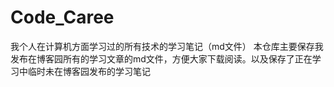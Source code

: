 # Code_Caree
我个人在计算机方面学习过的所有技术的学习笔记（md文件）
本仓库主要保存我发布在博客园所有的学习文章的md文件，方便大家下载阅读。以及保存了正在学习中临时未在博客园发布的学习笔记
